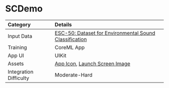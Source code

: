 # SCDemo

| Category | Details |
|:---|:---|
| Input Data | [ESC-50: Dataset for Environmental Sound Classification](https://github.com/karoldvl/ESC-50) |
| Training | CoreML App |
| App UI | UIKit |
| Assets | [App  Icon](https://pixabay.com/photos/ireland-sheep-lambs-livestock-1985088/), [Launch Screen Image](https://pixabay.com/photos/bremen-town-musicians-donkey-dog-1651945/) |
| Integration Difficulty | Moderate-Hard |